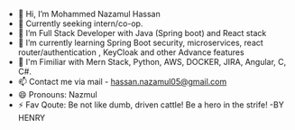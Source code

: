 - 👋 Hi, I’m Mohammed Nazamul Hassan
- 👀 Currently seeking intern/co-op. 
- 👀 I’m Full Stack Developer with Java (Spring boot) and React stack
- 🌱 I’m currently learning Spring Boot security, microservices, react router/authentication , KeyCloak and other Advance features
- 💞️ I'm Fimiliar with Mern Stack, Python, AWS, DOCKER, JIRA, Angular, C, C#.
- 📫 Contact me via mail - hassan.nazamul05@gmail.com
- 😄 Pronouns: Nazmul
- ⚡ Fav Qoute: Be not like dumb, driven cattle! Be a hero in the strife! -BY HENRY

<!---
HassanNazamul/HassanNazamul is a ✨ special ✨ repository because its `README.md` (this file) appears on your GitHub profile.
You can click the Preview link to take a look at your changes.
--->
